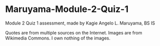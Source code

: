 # Maruyama-Module-2-Quiz-1

Module 2 Quiz 1 assessment, made by Kagie Angelo L. Maruyama, BS IS

Quotes are from multiple sources on the Internet. Images are from Wikimedia Commons. I own nothing of the images.
